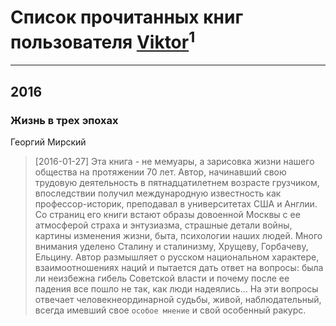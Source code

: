 # Список прочитанных книг пользователя [Viktor](https://plus.google.com/112249169466871447354)<sup>1</sup>
---

## 2016

### Жизнь в трех эпохах
Георгий Мирский
> [2016-01-27] Эта книга - не мемуары, а зарисовка жизни нашего общества на протяжении 70 лет. Автор, начинавший свою трудовую деятельность в пятнадцатилетнем возрасте грузчиком, впоследствии получил международную известность как профессор-историк, преподавал в университетах США и Англии. Со страниц его книги встают образы довоенной Москвы с ее атмосферой страха и энтузиазма, страшные детали войны, картины изменения жизни, быта, психологии наших людей. Много внимания уделено Сталину и сталинизму, Хрущеву, Горбачеву, Ельцину. Автор размышляет о русском национальном характере, взаимоотношениях наций и пытается дать ответ на вопросы: была ли неизбежна гибель Советской власти и почему после ее падения все пошло не так, как люди надеялись... На эти вопросы отвечает человекнеординарной судьбы, живой, наблюдательный, всегда имевший свое `особое мнение` и свой особенный ракурс.



